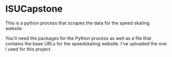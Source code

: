 # ISUCapstone
This is a python process that scrapes the data for the speed skating website

You'll need the packages for the Python process as well as a file that contains the base URLs for the speedskating website.
I've uploaded the one I used for this project.
